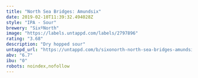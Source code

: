 ```yaml
---
title: "North Sea Bridges: Amundsix"
date: 2019-02-10T11:39:32.494028Z
style: "IPA - Sour"
brewery: "SixºNorth"
image: "https://labels.untappd.com/labels/2797896"
rating: "3.68"
description: "Dry hopped sour"
untappd_url: "https://untappd.com/b/sixonorth-north-sea-bridges-amundsix/2797896"
abv: "6.7"
ibu: "0"
robots: noindex,nofollow
---
```

